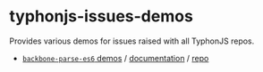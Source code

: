 # typhonjs-issues-demos
Provides various demos for issues raised with all TyphonJS repos.

- [`backbone-parse-es6` demos](http://js.demos.typhonrt.org/typhonjs-issues-demos/repos/backbone-parse-es6/) / [documentation](http://js.demos.typhonrt.org/typhonjs-issues-demos/repos/backbone-parse-es6/docs/) / [repo](https://github.com/typhonjs/backbone-parse-es6)
